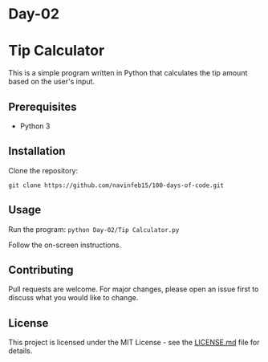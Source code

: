 # Day-02


# Tip Calculator
This is a simple program written in Python that calculates the tip amount based on the user's input.

## Prerequisites
- Python 3

## Installation
Clone the repository:

`git clone https://github.com/navinfeb15/100-days-of-code.git`

## Usage
Run the program:
`python Day-02/Tip Calculator.py`

Follow the on-screen instructions.

## Contributing
Pull requests are welcome. For major changes, please open an issue first to discuss what you would like to change.

## License
This project is licensed under the MIT License - see the [LICENSE.md](https://github.com/navinfeb15/100-days-of-code/blob/7146456c9dd793720db8ce8bedd1b1d96855aee1/LICENSE) file for details.